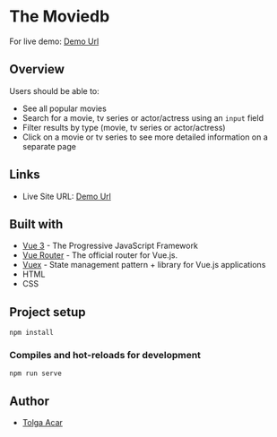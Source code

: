 # The Moviedb

For live demo: [Demo Url](https://themoviedb-fe.herokuapp.com/)

## Overview

Users should be able to:

-   See all popular movies
-   Search for a movie, tv series or actor/actress using an `input` field
-   Filter results by type (movie, tv series or actor/actress)
-   Click on a movie or tv series to see more detailed information on a separate page

## Links

-   Live Site URL: [Demo Url](https://themoviedb-fe.herokuapp.com/)

## Built with

-   [Vue 3](https://v3.vuejs.org/) - The Progressive JavaScript Framework
-   [Vue Router](https://router.vuejs.org/) - The official router for Vue.js.
-   [Vuex](https://vuex.vuejs.org/) - State management pattern + library for Vue.js applications
-   HTML
-   CSS

## Project setup

```
npm install
```

### Compiles and hot-reloads for development

```
npm run serve
```

## Author

-   [Tolga Acar](https://github.com/TolgaAcar)
